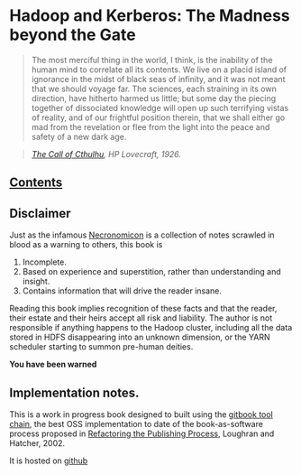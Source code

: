 # Hadoop and Kerberos: The Madness beyond the Gate


> The most merciful thing in the world, I think, is the inability of the human mind to correlate all its contents.
> We live on a placid island of ignorance in the midst of black seas of infinity, and it was not meant that we should voyage far.
> The sciences, each straining in its own direction, have hitherto harmed us little;
> but some day the piecing together of dissociated knowledge will open up such terrifying vistas of reality,
> and of our frightful position therein, that we shall either go mad from the revelation
> or flee from the light into the peace and safety of a new dark age.

> *[The Call of Cthulhu](https://en.wikisource.org/wiki/The_Call_of_Cthulhu), HP Lovecraft, 1926.*

## [Contents](SUMMARY.md)


## Disclaimer

Just as the infamous [Necronomicon](http://www.amazon.com/gp/product/0380751925) is a collection
of notes scrawled in blood as a warning to others, this book is

1. Incomplete.
1. Based on experience and superstition, rather than understanding and insight.
1. Contains information that will drive the reader insane.

Reading this book implies recognition of these facts and that the reader, their estate and
their heirs accept all risk and liability. The author is not responsible if anything happens
to the Hadoop cluster, including all the data stored in HDFS disappearing into an unknown dimension,
or the YARN scheduler starting to summon pre-human deities.

**You have been warned**


## Implementation notes.

This is a work in progress book designed to built using the [gitbook tool chain](https://github.com/GitbookIO/gitbook),
the best OSS implementation to date of the book-as-software process proposed in
[Refactoring the Publishing Process](http://people.apache.org/~stevel/papers/refactoring_publishing.pdf),
Loughran and Hatcher, 2002.

It is hosted on [github](https://github.com/steveloughran/kerberos_and_hadoop)
